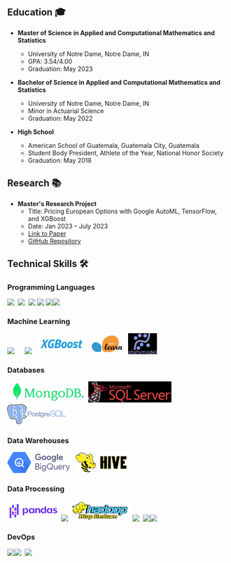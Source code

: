 ## Education 🎓

- **Master of Science in Applied and Computational Mathematics and Statistics**
  - University of Notre Dame, Notre Dame, IN
  - GPA: 3.54/4.00
  - Graduation: May 2023

- **Bachelor of Science in Applied and Computational Mathematics and Statistics**
  - University of Notre Dame, Notre Dame, IN
  - Minor in Actuarial Science
  - Graduation: May 2022

- **High School**
  - American School of Guatemala, Guatemala City, Guatemala
  - Student Body President, Athlete of the Year, National Honor Society
  - Graduation: May 2018

## Research 📚

- **Master's Research Project**
  - Title: Pricing European Options with Google AutoML, TensorFlow, and XGBoost
  - Date: Jan 2023 – July 2023
  - [Link to Paper](https://arxiv.org/abs/2307.00476)
  - [GitHub Repository](https://github.com/juan-esteban-berger/Options_Pricing_AutoML_TensorFlow_XGBoost)

## Technical Skills 🛠️

### Programming Languages
<img src="https://brandslogos.com/wp-content/uploads/images/large/python-logo.png" height="48">&nbsp;&nbsp;<img src="https://www.r-project.org/logo/Rlogo.svg" height="48">&nbsp;&nbsp;<img src="https://img.icons8.com/color/48/000000/c-plus-plus-logo.png" width="48">&nbsp;<img src="https://symbols.getvecta.com/stencil_28/61_sql-database-generic.90b41636a8.png" height="48">&nbsp;<img src="https://brandslogos.com/wp-content/uploads/images/large/java-logo-1.png" height="48"><img src="https://upload.wikimedia.org/wikipedia/commons/thumb/4/4b/Bash_Logo_Colored.svg/2048px-Bash_Logo_Colored.svg.png" height="48">

### Machine Learning
<img src="https://upload.wikimedia.org/wikipedia/commons/thumb/2/2d/Tensorflow_logo.svg/1200px-Tensorflow_logo.svg.png" height="48">&nbsp;&nbsp;&nbsp;&nbsp;&nbsp;&nbsp;<img src="https://upload.wikimedia.org/wikipedia/commons/thumb/1/10/PyTorch_logo_icon.svg/1200px-PyTorch_logo_icon.svg.png" height="48">&nbsp;&nbsp;<img src="xgboost.png" height="48"><img src="sklearn.png" height="48">&nbsp;&nbsp;<img src="statsmodels.png" height="48">

### Databases
<img src="mongodb.png" height="48">&nbsp;<img src="sqlserver.png" height="48">&nbsp;&nbsp;<img src="postgresql.png" height="48">

### Data Warehouses
<img src="bigquery.png" height="48">&nbsp;&nbsp;&nbsp;<img src="hive-removebg-preview.png" height="48">

### Data Processing
<img src="pandas.png" height="48">&nbsp;<img src="https://upload.wikimedia.org/wikipedia/commons/thumb/3/31/NumPy_logo_2020.svg/2560px-NumPy_logo_2020.svg.png" height="48">&nbsp;<img src="hadoop.png" height="48">&nbsp;<img src="https://upload.wikimedia.org/wikipedia/commons/thumb/f/f3/Apache_Spark_logo.svg/2560px-Apache_Spark_logo.svg.png" height="48">&nbsp;&nbsp;<img src="https://docs.dask.org/en/stable/_images/dask_horizontal.svg" height="48"><img src="https://upload.wikimedia.org/wikipedia/commons/thumb/5/53/Apache_kafka_wordtype.svg/2560px-Apache_kafka_wordtype.svg.png" height="48">

### DevOps
<img src="https://upload.wikimedia.org/wikipedia/commons/d/de/AirflowLogo.png" height="48"><img src="https://img.icons8.com/color/48/000000/docker.png" height="48">&nbsp;&nbsp;<img src="https://img.icons8.com/color/48/000000/kubernetes.png" height="48">
